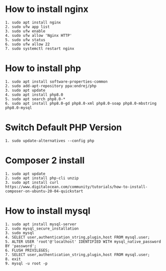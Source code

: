# How to install nginx
    1. sudo apt install nginx
    2. sudo ufw app list
    3. sudo ufw enable
    4. sudo ufw allow 'Nginx HTTP'
    5. sudo ufw status
    6. sudo ufw allow 22
    7. sudo systemctl restart nginx
    
# How to install php
    1. sudo apt install software-properties-common
    2. sudo add-apt-repository ppa:ondrej/php
    3. sudo apt update
    4. sudo apt install php8.0
    5. sudo apt search php8.0-* 
    6. sudo apt install php8.0-gd php8.0-xml php8.0-soap php8.0-mbstring php8.0-mysql 
    
# Switch Default PHP Version
    1. sudo update-alternatives --config php
    
# Composer 2 install
    1. sudo apt update
    2. sudo apt install php-cli unzip
    3. sudo apt install curl
    https://www.digitalocean.com/community/tutorials/how-to-install-composer-on-ubuntu-20-04-quickstart
    
# How to install mysql
    1. sudo apt install mysql-server
    2. sudo mysql_secure_installation
    3. sudo mysql
    4. SELECT user,authentication_string,plugin,host FROM mysql.user;
    5. ALTER USER 'root'@'localhost' IDENTIFIED WITH mysql_native_password BY 'password';
    6. FLUSH PRIVILEGES;
    7. SELECT user,authentication_string,plugin,host FROM mysql.user;
    8. exit
    9. mysql -u root -p
